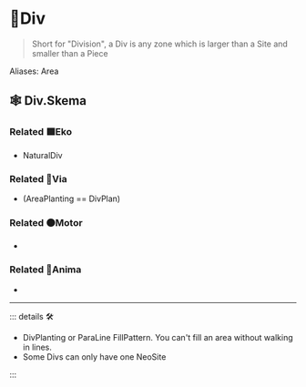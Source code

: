 # 🔻<via>Div</via>

> Short for "Division", a Div is any zone which is larger than a Site and smaller than a Piece

Aliases: Area

## 🕸 Div.Skema

### Related 🟩<ekos>Eko</ekos>

- NaturalDiv

### Related 🔻<via>Via</via>

- (AreaPlanting == DivPlan)

### Related 🟠<motor>Motor</motor>

-

### Related 💜<anima>Anima</anima>

-

---

<!-- =================================================== -->
<!-- =================================================== -->
<!-- =================================================== -->
<!-- =================================================== -->
<!-- =================================================== -->
::: details 🛠

- DivPlanting or ParaLine FillPattern. You can't fill an area without walking in lines.
- Some Divs can only have one NeoSite

:::
